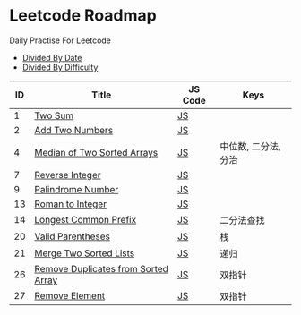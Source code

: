 # Leetcode Roadmap

Daily Practise For Leetcode

* [Divided By Date](DATE_README.md)
* [Divided By Difficulty](DIFFICULTY_README.md)

| ID | Title | JS Code | Keys |
| -- | ----- | ------- | ---- |
|1|[Two Sum](https://leetcode.com/problems/two-sum/) | [JS](20190820/index.js) | |
|2|[Add Two Numbers](https://leetcode-cn.com/problems/add-two-numbers/) | [JS](20190821_1/index.js) | |
|4|[Median of Two Sorted Arrays](https://leetcode-cn.com/problems/median-of-two-sorted-arrays/) | [JS](20190830/index.js) | 中位数, 二分法, 分治 |
|7|[Reverse Integer](https://leetcode-cn.com/problems/reverse-integer/) | [JS](20190821_2/index.js) | |
|9|[Palindrome Number](https://leetcode-cn.com/problems/palindrome-number/) | [JS](20190822/index.js) | |
|13|[Roman to Integer](https://leetcode-cn.com/problems/roman-to-integer/) | [JS](20190823/index.js) | |
|14|[Longest Common Prefix](https://leetcode-cn.com/problems/longest-common-prefix/) | [JS](20190826/index.js) | 二分法查找 |
|20|[Valid Parentheses](https://leetcode-cn.com/problems/valid-parentheses/) | [JS](20190827/index.js) | 栈 |
|21|[Merge Two Sorted Lists](https://leetcode-cn.com/problems/merge-two-sorted-lists/) | [JS](20190828/index.js) | 递归 |
|26|[Remove Duplicates from Sorted Array](https://leetcode-cn.com/problems/remove-duplicates-from-sorted-array/) | [JS](20190903_1/index.js) | 双指针 |
|27|[Remove Element](https://leetcode-cn.com/problems/remove-element/) | [JS](20190903_2/index.js) | 双指针 |